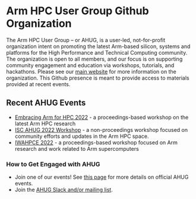 # Arm HPC User Group Github Organization

The Arm HPC User Group – or AHUG, is a user-led, not-for-profit organization intent on promoting the latest Arm-based silicon, systems and platforms for the High Performance and Technical Computing community. The organization is open to all members, and our focus is on supporting community engagement and education via workshops, tutorials, and hackathons. Please see our [main website](a-hug.org) for more information on the organization. This Github presence is meant to provide access to materials provided at recent events.

## Recent AHUG Events
* [Embracing Arm for HPC 2022](https://arm-hpc-user-group.github.io/eahpc-2022/) - a proceedings-based workshop on the latest Arm HPC research
* [ISC AHUG 2022 Workshop](https://github.com/arm-hpc-user-group/isc22-ahug-workshop) - a non-proceedings workshop focused on community efforts and updates in the Arm HPC space. 
* [IWAHPCE 2022](https://arm-hpc-user-group.github.io/iwahpce-2022/) - a proceedings-based workshop focused on Arm research and work related to Arm supercomputers

### How to Get Engaged with AHUG
* Join one of our events! See [this page](https://a-hug.org/events/) for more details on official AHUG events.
* Join the [AHUG Slack and/or mailing list](https://a-hug.org/contact/).
